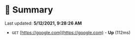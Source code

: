 # 📖 Summary
Last updated: **5/12/2021, 9:28:26 AM**

- `GET` [https://google.com](https://google.com) - **Up** (112ms)
